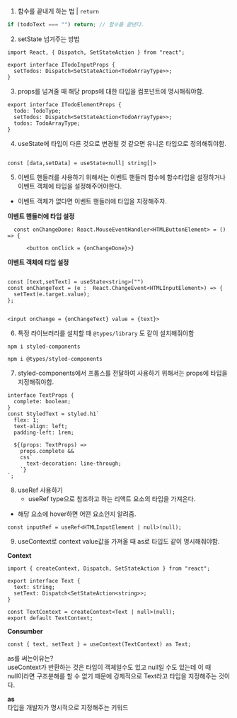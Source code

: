 1.  함수를 끝내게 하는 법 | `return`

```js
if (todoText === "") return; // 함수를 끝낸다.
```

2. setState 넘겨주는 방법

```tsx
import React, { Dispatch, SetStateAction } from "react";

export interface ITodoInputProps {
  setTodos: Dispatch<SetStateAction<TodoArrayType>>;
}
```

3. props를 넘겨줄 때 해당 props에 대한 타입을 컴포넌트에 명시해줘야함.

```tsx
export interface ITodoElementProps {
  todo: TodoType;
  setTodos: Dispatch<SetStateAction<TodoArrayType>>;
  todos: TodoArrayType;
}
```

4. useState에 타입이 다른 것으로 변경될 것 같으면 유니온 타입으로 정의해줘야함.

```tsx

const [data,setData] = useState<null| string[]>

```

5. 이벤트 핸들러를 사용하기 위해서는 이벤트 핸들러 함수에 함수타입을 설정하거나  
   이벤트 객체에 타입을 설정해주어야한다.

- 이벤트 객체가 없다면 이벤트 핸들러에 타입을 지정해주자.

**이벤트 핸들러에 타입 설정**

```tsx
  const onChangeDone: React.MouseEventHandler<HTMLButtonElement> = () => {

      <button onClick = {onChangeDone}>}
```

**이벤트 객체에 타입 설정**

```tsx

const [text,setText] = useState<string>("")
const onChangeText = (e :  React.ChangeEvent<HTMLInputElement>) => {
  setText(e.target.value);
};


<input onChange = {onChangeText} value = {text}>
```

6. 특정 라이브러리를 설치할 때 `@types/library` 도 같이 설치해줘야함

```
npm i styled-components

npm i @types/styled-components

```

7. styled-components에서 프롭스를 전달하여 사용하기 위해서는 props에 타입을 지정해줘야함.

```tsx
interface TextProps {
  complete: boolean;
}
const StyledText = styled.h1`
  flex: 1;
  text-align: left;
  padding-left: 1rem;

  ${(props: TextProps) =>
    props.complete &&
    css`
      text-decoration: line-through;
    `}
`;
```

8. useRef 사용하기
   - useRef type으로 참조하고 하는 리액트 요소의 타입을 가져온다.

- 해당 요소에 hover하면 어떤 요소인지 알려줌.

```tsx
const inputRef = useRef<HTMLInputElement | null>(null);
```

9. useContext로 context value값을 가져올 때 as로 타입도 같이 명시해줘야함.

**Context**

```tsx
import { createContext, Dispatch, SetStateAction } from "react";

export interface Text {
  text: string;
  setText: Dispatch<SetStateAction<string>>;
}

const TextContext = createContext<Text | null>(null);
export default TextContext;
```

**Consumber**

```tsx
const { text, setText } = useContext(TextContext) as Text;
```

as를 써는이유는?  
useContext가 반환하는 것은 타입이 객체일수도 있고 null일 수도 있는데 이 때  
null이라면 구조분해를 할 수 없기 때문에 강제적으로 Text라고 타입을 지정해주는 것이다.

**as**  
타입을 개발자가 명시적으로 지정해주는 키워드
